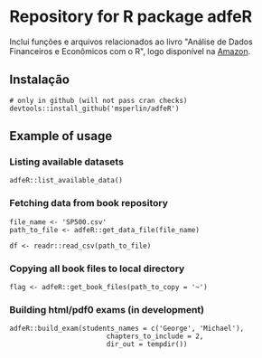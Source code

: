 # Repository for R package adfeR

Inclui funções e arquivos relacionados ao livro "Análise de Dados Financeiros e Econômicos com o R", logo disponível na [Amazon](PLACEHOLDER).

## Instalação

```
# only in github (will not pass cran checks)
devtools::install_github('msperlin/adfeR')
```

## Example of usage

### Listing available datasets

```
adfeR::list_available_data()
```

### Fetching data from book repository

```
file_name <- 'SP500.csv'
path_to_file <- adfeR::get_data_file(file_name)

df <- readr::read_csv(path_to_file)
```

### Copying all book files to local directory

```
flag <- adfeR::get_book_files(path_to_copy = '~')
```

### Building html/pdf0 exams (in development)

```
adfeR::build_exam(students_names = c('George', 'Michael'), 
                        chapters_to_include = 2,
                        dir_out = tempdir())
```
